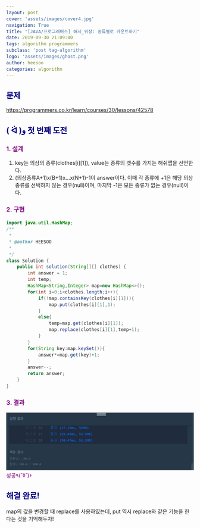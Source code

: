 ```yaml
---
layout: post
cover: 'assets/images/cover4.jpg'
navigation: True
title: "[JAVA/프로그래머스] 해시_위장: 종류별로 카운트하기"
date: 2019-09-30 21:09:00
tags: algorithm programmers
subclass: 'post tag-algorithm'
logo: 'assets/images/ghost.png'
author: heesoo
categories: algorithm
---
```

## <span style="color:navy">문제</span>
<https://programmers.co.kr/learn/courses/30/lessons/42578>

## <span style="color:navy">( ᐛ )و 첫 번째 도전</span>

### <span style="color:purple">1. 설계</span>
1. key는 의상의 종류(clothes[i][1]), value는 종류의 갯수를 가지는 해쉬맵을 선언한다.
2. (의상종류A+1)x(B+1)x...x(N+1)-1이 answer이다.
이때 각 종류에 +1은 해당 의상 종류를 선택하지 않는 경우(null)이며, 마지막 -1은 모든 종류가 없는 경우(null)이다.

### <span style="color:purple">2. 구현</span>
```java
import java.util.HashMap;
/**
 *
 * @author HEESOO
 *
 */
class Solution {
    public int solution(String[][] clothes) {
        int answer = 1;
        int temp;
        HashMap<String,Integer> map=new HashMap<>();
        for(int i=0;i<clothes.length;i++){
            if(!map.containsKey(clothes[i][1])){
                map.put(clothes[i][1],1);
            }
            else{
                temp=map.get(clothes[i][1]);
                map.replace(clothes[i][1],temp+1);
            }
        }
        for(String key:map.keySet()){
            answer*=map.get(key)+1;
        }
        answer--;
        return answer;
    }
}
```

### <span style="color:purple">3. 결과</span>
![실행결과](./assets/images/190930_1.png)
<span style="color:purple">성공٩(˘◊˘)۶</span>

## <span style="color:navy">해결 완료!</span>

map의 값을 변경할 때 replace를 사용하였는데, put 역시 replace와 같은 기능을 한다는 것을 기억해두자!
